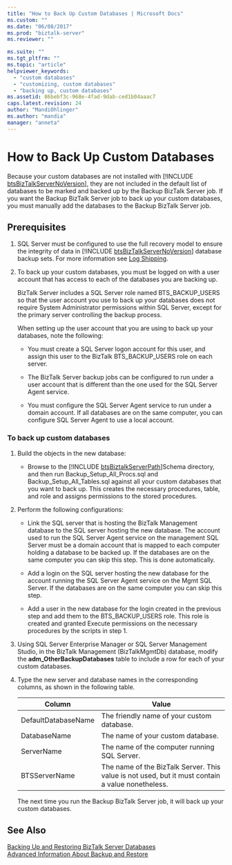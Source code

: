 ```yaml
---
title: "How to Back Up Custom Databases | Microsoft Docs"
ms.custom: ""
ms.date: "06/08/2017"
ms.prod: "biztalk-server"
ms.reviewer: ""

ms.suite: ""
ms.tgt_pltfrm: ""
ms.topic: "article"
helpviewer_keywords: 
  - "custom databases"
  - "customizing, custom databases"
  - "backing up, custom databases"
ms.assetid: 86bebf3c-968e-4fad-9dab-ced1b04aaac7
caps.latest.revision: 24
author: "MandiOhlinger"
ms.author: "mandia"
manager: "anneta"
---
```

# How to Back Up Custom Databases
Because your custom databases are not installed with [!INCLUDE [btsBizTalkServerNoVersion](../includes/btsbiztalkservernoversion-md.md)], they are not included in the default list of databases to be marked and backed up by the Backup BizTalk Server job. If you want the Backup BizTalk Server job to back up your custom databases, you must manually add the databases to the Backup BizTalk Server job.  
  
## Prerequisites  
  
1. SQL Server must be configured to use the full recovery model to ensure the integrity of data in [!INCLUDE [btsBizTalkServerNoVersion](../includes/btsbiztalkservernoversion-md.md)] database backup sets.  For more information see [Log Shipping](../core/log-shipping.md).  
  
2. To back up your custom databases, you must be logged on with a user account that has access to each of the databases you are backing up.  
  
    BizTalk Server includes a SQL Server role named BTS_BACKUP_USERS so that the user account you use to back up your databases does not require System Administrator permissions within SQL Server, except for the primary server controlling the backup process.  
  
    When setting up the user account that you are using to back up your databases, note the following:  
  
   -   You must create a SQL Server logon account for this user, and assign this user to the BizTalk BTS_BACKUP_USERS role on each server.  
  
   -   The BizTalk Server backup jobs can be configured to run under a user account that is different than the one used for the SQL Server Agent service.  
  
   -   You must configure the SQL Server Agent service to run under a domain account. If all databases are on the same computer, you can configure SQL Server Agent to use a local account.  
  
### To back up custom databases  
  
1. Build the objects in the new database:  
  
   - Browse to the [!INCLUDE [btsBiztalkServerPath](../includes/btsbiztalkserverpath-md.md)]Schema directory, and then run Backup_Setup_All_Procs.sql and Backup_Setup_All_Tables.sql against all your custom databases that you want to back up. This creates the necessary procedures, table, and role and assigns permissions to the stored procedures.  
  
2. Perform the following configurations:  
  
   -   Link the SQL server that is hosting the BizTalk Management database to the SQL server hosting the new database. The account used to run the SQL Server Agent service on the management SQL Server must be a domain account that is mapped to each computer holding a database to be backed up. If the databases are on the same computer you can skip this step. This is done automatically.  
  
   -   Add a login on the SQL server hosting the new database for the account running the SQL Server Agent service on the Mgmt SQL Server. If the databases are on the same computer you can skip this step.  
  
   -   Add a user in the new database for the login created in the previous step and add them to the BTS_BACKUP_USERS role. This role is created and granted Execute permissions on the necessary procedures by the scripts in step 1.  
  
3. Using SQL Server Enterprise Manager or SQL Server Management Studio, in the BizTalk Management (BizTalkMgmtDb) database, modify the **adm_OtherBackupDatabases** table to include a row for each of your custom databases.  
  
4. Type the new server and database names in the corresponding columns, as shown in the following table.  
  
   |Column|Value|  
   |------------|-----------|  
   |DefaultDatabaseName|The friendly name of your custom database.|  
   |DatabaseName|The name of your custom database.|  
   |ServerName|The name of the computer running SQL Server.|  
   |BTSServerName|The name of the BizTalk Server. This value is not used, but it must contain a value nonetheless.|  
  
   The next time you run the Backup BizTalk Server job, it will back up your custom databases.  
  
## See Also  
 [Backing Up and Restoring BizTalk Server Databases](../core/backing-up-and-restoring-biztalk-server-databases.md)   
 [Advanced Information About Backup and Restore](../core/advanced-information-about-backup-and-restore1.md)